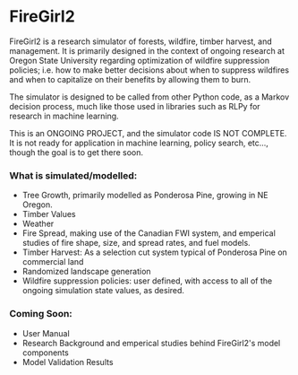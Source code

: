 # FireGirl2

FireGirl2 is a research simulator of forests, wildfire, timber harvest, and management. It is primarily designed in the context of ongoing research at Oregon State University regarding optimization of wildfire suppression policies; i.e. how to make better decisions about when to suppress wildfires and when to capitalize on their benefits by allowing them to burn.

The simulator is designed to be called from other Python code, as a Markov decision process, much like those used in libraries such as RLPy for research in machine learning.

This is an ONGOING PROJECT, and the simulator code IS NOT COMPLETE. It is not ready for application in machine learning, policy search, etc..., though the goal is to get there soon. 


### What is simulated/modelled:
* Tree Growth, primarily modelled as Ponderosa Pine, growing in NE Oregon.
* Timber Values
* Weather
* Fire Spread, making use of the Canadian FWI system, and emperical studies of fire shape, size, and spread rates, and fuel models.
* Timber Harvest: As a selection cut system typical of Ponderosa Pine on commercial land
* Randomized landscape generation
* Wildfire suppression policies: user defined, with access to all of the ongoing simulation state values, as desired.


### Coming Soon:
* User Manual
* Research Background and emperical studies behind FireGirl2's model components
* Model Validation Results
  


  
